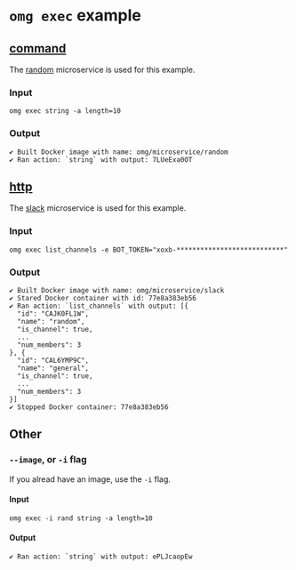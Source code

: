 # `omg exec` example

## [command](https://microservice.guide/schema/interface/#command)
The [random](https://github.com/microservice/random) microservice is used for this example.

### Input
```
omg exec string -a length=10
```

### Output
```
✔ Built Docker image with name: omg/microservice/random
✔ Ran action: `string` with output: 7LUeExa0OT
```

## [http](https://microservice.guide/schema/interface/#http)
The [slack](https://github.com/microservice/slack) microservice is used for this example.

### Input
```
omg exec list_channels -e BOT_TOKEN="xoxb-***************************"
```

### Output
```
✔ Built Docker image with name: omg/microservice/slack
✔ Stared Docker container with id: 77e8a383eb56
✔ Ran action: `list_channels` with output: [{
  "id": "CAJK0FL1W",
  "name": "random",
  "is_channel": true,
  ...
  "num_members": 3
}, {
  "id": "CAL6YMP9C",
  "name": "general",
  "is_channel": true,
  ...
  "num_members": 3
}]
✔ Stopped Docker container: 77e8a383eb56
```

## Other
### `--image`, or `-i` flag
If you alread have an image, use the `-i` flag.

#### Input
```
omg exec -i rand string -a length=10
```

#### Output
```
✔ Ran action: `string` with output: ePLJcaopEw
```
